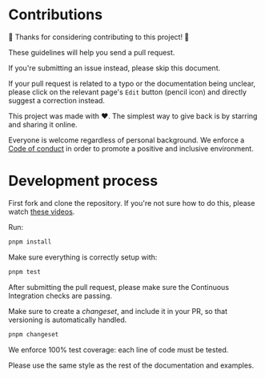 # Contributions

🎉 Thanks for considering contributing to this project! 🎉

These guidelines will help you send a pull request.

If you're submitting an issue instead, please skip this document.

If your pull request is related to a typo or the documentation being unclear,
please click on the relevant page's `Edit` button (pencil icon) and directly
suggest a correction instead.

This project was made with ❤️. The simplest way to give back is by starring and
sharing it online.

Everyone is welcome regardless of personal background. We enforce a
[Code of conduct](CODE_OF_CONDUCT.md) in order to promote a positive and
inclusive environment.

# Development process

First fork and clone the repository. If you're not sure how to do this, please
watch
[these videos](https://egghead.io/courses/how-to-contribute-to-an-open-source-project-on-github).

Run:

```bash
pnpm install
```

Make sure everything is correctly setup with:

```bash
pnpm test
```

After submitting the pull request, please make sure the Continuous Integration
checks are passing.

Make sure to create a *changeset*, and include it in your PR, so that versioning is automatically handled.

```bash
pnpm changeset
```

We enforce 100% test coverage: each line of code must be tested.

Please use the same style as the rest of the documentation and examples.
